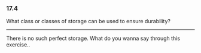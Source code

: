 ### 17.4

What class or classes of storage can be used to ensure durability?

---

There is no such perfect storage. What do you wanna say through this exercise..
